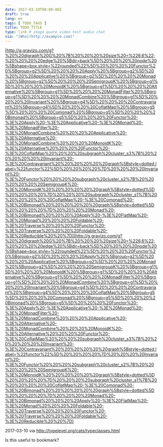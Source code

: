 ```yaml
---
date: 2017-03-10T00:00:00Z
draft: true
lang: en
tags: [ TODO_TAGS ]
title: TODO_TITLE
type: link # image quote video text audio chat
via: "[Who](http://example.com)"
---
```



[http://g.gravizo.com/g?%20%20digraph%20G%20%7B%20%20%20%20size%20=%226,6%22;%20%20%20%20edge%20%5Bdir=back%5D%20%20%20%20node%20%5Bshape=box,style=%22rounded%22%5D%20%20%20%20Functor%20%5Bgroup=g2%5D%20%20%20%20Apply%20%5Bgroup=g2%5D%20%20%20%20Applicative%20%5Bgroup=g2%5D%20%20%20%20Monad%20%5Bgroup=g2%5D%20%20%20%20SemigroupK%20%5Bgroup=g1%5D%20%20%20%20MonoidK%20%5Bgroup=g1%5D%20%20%20%20Alternative%20%5Bgroup=g1%5D%20%20%20%20MonadFilter%20%5Bgroup=g1%5D%20%20%20%20MonadCombine%20%5Bgroup=g1%5D%20%20%20%20Invariant%20%5Bgroup=g4%5D%20%20%20%20Contravariant%20%5Bgroup=g4%5D%20%20%20%20CoflatMap%20%5Bgroup=g5%5D%20%20%20%20Comonad%20%5Bgroup=g5%5D%20%20%20%20Bimonad%20%5Bgroup=g5%5D%20%20%20%20Functor%20-%3E%20Apply%20-%3E%20Applicative%20-%3E%20Monad%20-%3E%20MonadFilter%20-%3E%20MonadCombine%20%20%20%20Applicative%20-%3E%20Alternative%20-%3E%20MonadCombine%20%20%20%20MonoidK%20-%3E%20Alternative%20%20%20%20Functor%20-%3E%20CoflatMap%20%20%20%20subgraph%20cluster_s3%7B%20%20%20%20%20%20Invariant%20-%3E%20Contravariant%20%20%20%20%20%20graph%5Bstyle=dotted,label=%22functor%22%5D%20%20%20%20%7D%20%20%20%20Invariant%20-%3E%20Functor%20%20%20%20subgraph%20cluster_s2%7B%20%20%20%20%20%20SemigroupK%20-%3E%20MonoidK%20%20%20%20%20%20graph%5Bstyle=dotted%5D%20%20%20%20%7D%20%20%20%20subgraph%20cluster_s1%7B%20%20%20%20%20%20CoflatMap%20-%3E%20Comonad%20-%3E%20Bimonad%20%20%20%20%20%20graph%5Bstyle=dotted%5D%20%20%20%20%7D%20%20%20%20Monad%20-%3E%20Bimonad%20%20%20%20Apply%20-%3E%20FlatMap%20-%3E%20Monad%20%20%20%20Foldable%20-%3E%20Traverse%20%20%20%20Functor%20-%3E%20Traverse%20%20%20%20Foldable%20-%3E%20Reducible%20%20%7D](http://g.gravizo.com/g?%20%20digraph%20G%20%7B%20%20%20%20size%20=%226,6%22;%20%20%20%20edge%20%5Bdir=back%5D%20%20%20%20node%20%5Bshape=box,style=%22rounded%22%5D%20%20%20%20Functor%20%5Bgroup=g2%5D%20%20%20%20Apply%20%5Bgroup=g2%5D%20%20%20%20Applicative%20%5Bgroup=g2%5D%20%20%20%20Monad%20%5Bgroup=g2%5D%20%20%20%20SemigroupK%20%5Bgroup=g1%5D%20%20%20%20MonoidK%20%5Bgroup=g1%5D%20%20%20%20Alternative%20%5Bgroup=g1%5D%20%20%20%20MonadFilter%20%5Bgroup=g1%5D%20%20%20%20MonadCombine%20%5Bgroup=g1%5D%20%20%20%20Invariant%20%5Bgroup=g4%5D%20%20%20%20Contravariant%20%5Bgroup=g4%5D%20%20%20%20CoflatMap%20%5Bgroup=g5%5D%20%20%20%20Comonad%20%5Bgroup=g5%5D%20%20%20%20Bimonad%20%5Bgroup=g5%5D%20%20%20%20Functor%20-%3E%20Apply%20-%3E%20Applicative%20-%3E%20Monad%20-%3E%20MonadFilter%20-%3E%20MonadCombine%20%20%20%20Applicative%20-%3E%20Alternative%20-%3E%20MonadCombine%20%20%20%20MonoidK%20-%3E%20Alternative%20%20%20%20Functor%20-%3E%20CoflatMap%20%20%20%20subgraph%20cluster_s3%7B%20%20%20%20%20%20Invariant%20-%3E%20Contravariant%20%20%20%20%20%20graph%5Bstyle=dotted,label=%22functor%22%5D%20%20%20%20%7D%20%20%20%20Invariant%20-%3E%20Functor%20%20%20%20subgraph%20cluster_s2%7B%20%20%20%20%20%20SemigroupK%20-%3E%20MonoidK%20%20%20%20%20%20graph%5Bstyle=dotted%5D%20%20%20%20%7D%20%20%20%20subgraph%20cluster_s1%7B%20%20%20%20%20%20CoflatMap%20-%3E%20Comonad%20-%3E%20Bimonad%20%20%20%20%20%20graph%5Bstyle=dotted%5D%20%20%20%20%7D%20%20%20%20Monad%20-%3E%20Bimonad%20%20%20%20Apply%20-%3E%20FlatMap%20-%3E%20Monad%20%20%20%20Foldable%20-%3E%20Traverse%20%20%20%20Functor%20-%3E%20Traverse%20%20%20%20Foldable%20-%3E%20Reducible%20%20%7D)

2017-03-10
via http://typelevel.org/cats/typeclasses.html

Is this useful to bookmark?
